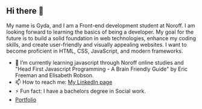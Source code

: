 ## Hi there 👋

My name is Gyda, and I am a Front-end development student at Noroff. I am looking forward to learning the basics of being a developer. My goal for the future is to build a solid foundation in web technologies, enhance my coding skills, and create user-friendly and visually appealing websites. I want to become proficient in HTML, CSS, JavaScript, and modern frameworks.

- 🌱 I’m currently learning javascript through Noroff online studies and "Head First Javascript Programming - A Brain Friendly Guide" by Eric Freeman and Elisabeth Robson.
- 📫 How to reach me: [My LinkedIn page](https://www.linkedin.com/in/gyda-lofthus-301069291/)
- ⚡ Fun fact: I have a bachelors degree in Social work.
- [Portfolio](https://gydalofthus.netlify.app/)
